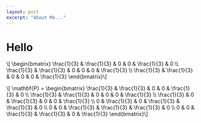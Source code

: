 ```yaml
---
layout: post
excerpt: "About Me..."
---
```


# Hello

\\[
\begin{bmatrix} 
\frac{1}{3} & \frac{1}{3} & 0 & 0 & \frac{1}{3} & 0 \\\\ 
\frac{1}{3} & \frac{1}{3} & 0 & 0 & 0 & \frac{1}{3} \\\\
\frac{1}{3} & \frac{1}{3} & 0 & 0 & 0 & \frac{1}{3}
\end{bmatrix}\\]

\\[ \mathbf{P} = 
\begin{bmatrix}
\frac{1}{3} & \frac{1}{3} & 0 & 0 & \frac{1}{3} & 0 \\\\
\frac{1}{3} & \frac{1}{3} & 0 & 0 & 0 & \frac{1}{3} \\\\
\frac{1}{3} & 0 & \frac{1}{3} & 0 & 0 & \frac{1}{3} \\\\
0 & \frac{1}{3} & 0 & \frac{1}{3} & \frac{1}{3} & 0 \\\\
0 & 0 & \frac{1}{3} & \frac{1}{3} & \frac{1}{3} & 0 \\\\
0 & 0 & \frac{1}{3} & \frac{1}{3} & 0 & \frac{1}{3}
\end{bmatrix}\\]